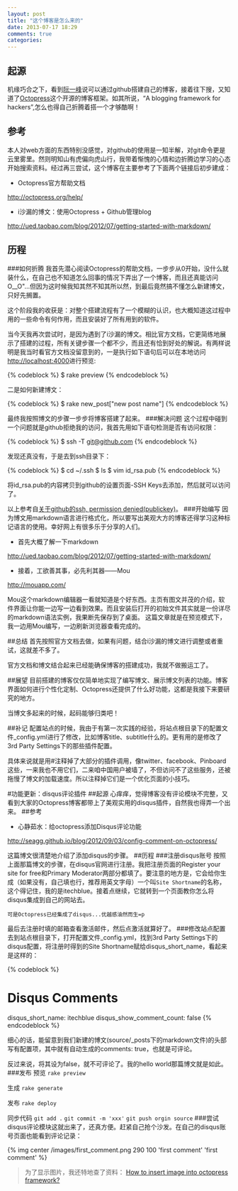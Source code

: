 ```yaml
---
layout: post
title: "这个博客是怎么来的"
date: 2013-07-17 18:29
comments: true
categories: 
---
```


## 起源
机缘巧合之下，看到[阮一峰](http://www.ruanyifeng.com/blog/2012/08/blogging_with_jekyll.html)说可以通过github搭建自己的博客，接着往下搜，又知道了[Octopress](http://octopress.org/)这个开源的博客框架。如其所说，“A blogging framework for hackers”,怎么也得自己折腾着搭一个才够酷啊！

## 参考
本人对web方面的东西特别没感觉，对github的使用是一知半解，对git命令更是云里雾里。然则明知山有虎偏向虎山行，我带着惭愧的心情和边折腾边学习的心态开始搜索资料。经过再三尝试，这个博客在主要参考了下面两个链接后初步建成：

- Octopress官方帮助文档

<http://octopress.org/help/>

- i沙漏的博文：使用Octopress + Github管理blog

<http://ued.taobao.com/blog/2012/07/getting-started-with-markdown/>

## 历程
###如何折腾
我首先潜心阅读Octopress的帮助文档，一步步从0开始，没什么就装什么，在自己也不知道怎么回事的情况下弄出了一个博客，而且还真能访问O__O"…但因为这时候我知其然不知其所以然，到最后竟然搞不懂怎么新建博文，只好先搁置。

这个阶段我的收获是：对整个搭建流程有了一个模糊的认识，也大概知道这过程中用的一些命令有何作用，而且安装好了所有用到的软件。

当今天我再次尝试时，是因为遇到了i沙漏的博文。相比官方文档，它更简练地展示了搭建的过程，所有关键步骤一个都不少，而且还有恰到好处的解说。有两样说明是我当时看官方文档没留意到的，一是执行如下语句后可以在本地访问<http://localhost:4000>进行预览:

{% codeblock %}
$ rake preview
{% endcodeblock %}

二是如何新建博文：

{% codeblock %}
$ rake new_post["new post name"]
{% endcodeblock %}

最终我按照博文的步骤一步步将博客搭建了起来。
###解决问题
这个过程中碰到一个问题就是github拒绝我的访问，我首先用如下语句检测是否有访问权限：

{% codeblock %}
$ ssh -T git@github.com
{% endcodeblock %}

发现还真没有，于是去到ssh目录下：

{% codeblock %}
$ cd ~/.ssh
$ ls
$ vim id_rsa.pub
{% endcodeblock %}

将id_rsa.pub的内容拷贝到github的设置页面-SSH Keys去添加，然后就可以访问了。

以上参考自[关于github的ssh, permission denied(publickey)](http://www.douban.com/note/201614252/)。
###开始编写
因为博文用markdown语言进行格式化，所以要写出美观大方的博客还得学习这种标记语言的使用。幸好网上有很多乐于分享的人们。

- 首先大概了解一下markdown

<http://ued.taobao.com/blog/2012/07/getting-started-with-markdown/>

- 接着，工欲善其事，必先利其器——Mou

<http://mouapp.com/>

Mou这个markdown编辑器一看就知道是个好东西。主页有图文并茂的介绍，软件界面让你能一边写一边看到效果。而且安装后打开的初始文件其实就是一份详尽的markdown语法实例，我果断先保存到了桌面。
这篇文章就是在预览模式下，我一边用Mou编写，一边刷新浏览器查看完成的。

##总结
首先按照官方文档去做，如果有问题，结合i沙漏的博文进行调整或者重试，这就差不多了。

官方文档和博文结合起来已经能确保博客的搭建成功，我就不做搬运工了。

##展望
目前搭建的博客仅仅简单地实现了编写博文、展示博文列表的功能。博客界面如何进行个性化定制、Octopress还提供了什么好功能，这都是我接下来要研究的地方。

当博文多起来的时候，起码能够归类吧！

##补记
配置站点的时候，我由于有第一次实践的经验，将站点根目录下的配置文件_config.yml进行了修改，比如博客title、subtitle什么的。更有用的是修改了3rd Party Settings下的那些插件配置。

具体来说就是用#注释掉了大部分的插件调用，像twitter、facebook、Pinboard这些，一来我也不用它们，二来咱中国用户被墙了，不但访问不了这些服务，还被拖慢了博文的加载速度。所以注释掉它们是一个优化页面的小技巧。

#功能更新：disqus评论插件
##起源
心痒痒，觉得博客没有评论模块不完整，又看到大家的Octopress博客都带上了美观实用的disqus插件，自然我也得弄一个出来。
##参考
- 心静茹水：给octopress添加Disqus评论功能

<http://seagg.github.io/blog/2012/09/03/config-comment-on-octopress/>

这篇博文很清楚地介绍了添加disqus的步骤。
##历程
###注册disqus账号
按照上面那篇博文的步骤，在disqus官网进行注册。我把注册页面的Register your site for free和Primary Moderator两部分都填了。要注意的地方是，它会给你生成（如果没有，自己填也行，推荐用英文字母）一个叫`Site Shortname`的名称，这个得记住，我的是itechblue。接着点继续，它就转到一个页面教你怎么将disqus集成到自己的网站去。

`可是Octopress已经集成了disqus...优越感油然而生=p`

最后去注册时填的邮箱查看激活邮件，然后点激活就算好了。
###修改站点配置
去到站点根目录下，打开配置文件_config.yml，找到3rd Party Settings下的disqus配置，将注册时得到的Site Shortname赋给disqus_short_name，看起来是这样的：

{% codeblock %}
# Disqus Comments
disqus_short_name: itechblue
disqus_show_comment_count: false
{% endcodeblock %}

细心的话，能留意到我们新建的博文(source/_posts下的markdown文件)的头部写有配置项，其中就有自动生成的comments: true，也就是可评论。

反过来说，将其设为false，就不可评论了。我的hello world那篇博文就是如此。
###发布
预览    `rake preview`

生成    `rake generate`

发布    `rake deploy`

同步代码 `git add .` `git commit -m 'xxx'` `git push orgin source`
###尝试
disqus评论模块这就出来了，还真方便。赶紧自己抢个沙发。在自己的disqus账号页面也能看到评论记录：

{% img center /images/first_comment.png 290 100 'first comment' 'first comment' %}

>为了显示图片，我还特地查了资料：
[How to insert image into octopress framework?](http://stackoverflow.com/questions/13486512/how-to-insert-image-into-octopress-framework)